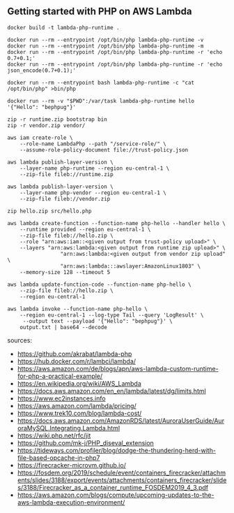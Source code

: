 ## Getting started with PHP on AWS Lambda

```
docker build -t lambda-php-runtime .

docker run --rm --entrypoint /opt/bin/php lambda-php-runtime -v
docker run --rm --entrypoint /opt/bin/php lambda-php-runtime -m
docker run --rm --entrypoint /opt/bin/php lambda-php-runtime -r 'echo 0.7+0.1;'
docker run --rm --entrypoint /opt/bin/php lambda-php-runtime -r 'echo json_encode(0.7+0.1);'

docker run --rm --entrypoint bash lambda-php-runtime -c "cat /opt/bin/php" >bin/php

docker run --rm -v "$PWD":/var/task lambda-php-runtime hello '{"Hello": "bephpug"}'

zip -r runtime.zip bootstrap bin
zip -r vendor.zip vendor/

aws iam create-role \
    --role-name LambdaPhp --path "/service-role/" \
    --assume-role-policy-document file://trust-policy.json

aws lambda publish-layer-version \
    --layer-name php-runtime --region eu-central-1 \
    --zip-file fileb://runtime.zip

aws lambda publish-layer-version \
    --layer-name php-vendor --region eu-central-1 \
    --zip-file fileb://vendor.zip

zip hello.zip src/hello.php

aws lambda create-function --function-name php-hello --handler hello \
    --runtime provided --region eu-central-1 \
    --zip-file fileb://hello.zip \
    --role "arn:aws:iam::<given output from trust-policy upload>" \
    --layers "arn:aws:lambda:<given output from runtime zip upload>" \
                 "arn:aws:lambda:<given output from vendor zip upload" \
                 "arn:aws:lambda:::awslayer:AmazonLinux1803" \
    --memory-size 128 --timeout 5

aws lambda update-function-code --function-name php-hello \
    --zip-file fileb://hello.zip \
    --region eu-central-1

aws lambda invoke --function-name php-hello \
    --region eu-central-1 --log-type Tail --query 'LogResult' \
     --output text --payload '{"Hello": "bephpug"}' \
    output.txt | base64 --decode
```

sources:
- https://github.com/akrabat/lambda-php
- https://hub.docker.com/r/lambci/lambda/
- https://aws.amazon.com/de/blogs/apn/aws-lambda-custom-runtime-for-php-a-practical-example/
- https://en.wikipedia.org/wiki/AWS_Lambda
- https://docs.aws.amazon.com/en_en/lambda/latest/dg/limits.html
- https://www.ec2instances.info
- https://aws.amazon.com/lambda/pricing/
- https://www.trek10.com/blog/lambda-cost/
- https://docs.aws.amazon.com/AmazonRDS/latest/AuroraUserGuide/AuroraMySQL.Integrating.Lambda.html
- https://wiki.php.net/rfc/jit
- https://github.com/mk-j/PHP_diseval_extension
- https://tideways.com/profiler/blog/dodge-the-thundering-herd-with-file-based-opcache-in-php7
- https://firecracker-microvm.github.io/
- https://fosdem.org/2019/schedule/event/containers_firecracker/attachments/slides/3188/export/events/attachments/containers_firecracker/slides/3188/Firecracker_as_a_container_runtime_FOSDEM2019_4_3.pdf
- https://aws.amazon.com/blogs/compute/upcoming-updates-to-the-aws-lambda-execution-environment/
